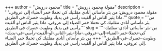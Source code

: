 +++
author = "محمود درويش"
title = "مقولة محمود درويش"
description = '''مقولة محمود درويش: من بئر مأساتي أنادي مقلتيك كي تحملا خمر الضياء إلى عروقي، ماذا يثير الناس لو ألقيت رأسي في يديك وطويت خصرك في الطريق.'''
quote = '''من بئر مأساتي أنادي مقلتيك كي تحملا خمر الضياء إلى عروقي، ماذا يثير الناس لو ألقيت رأسي في يديك وطويت خصرك في الطريق.'''
slug = '''من-بئر-مأساتي-أنادي-مقلتيك-كي-تحملا-خمر-الضياء-إلى-عروقي،-ماذا-يثير-الناس-لو-ألقيت-رأسي-في-يديك-وطويت-خصرك-في-الطريق'''
+++
من بئر مأساتي أنادي مقلتيك كي تحملا خمر الضياء إلى عروقي، ماذا يثير الناس لو ألقيت رأسي في يديك وطويت خصرك في الطريق.
